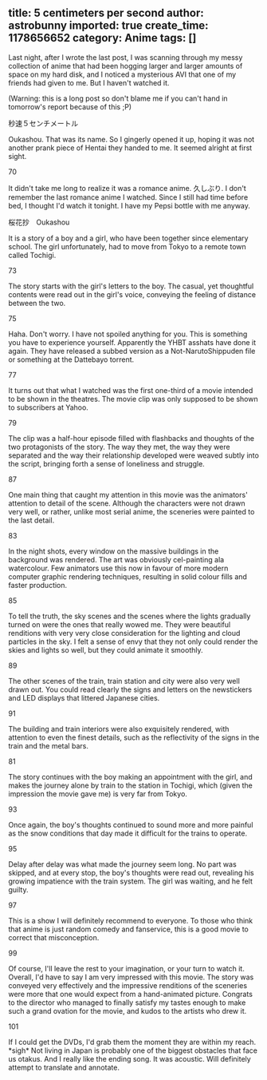 title: 5 centimeters per second
author: astrobunny
imported: true
create_time: 1178656652
category: Anime
tags: []
---
Last night, after I wrote the last post, I was scanning through my messy collection of anime that had been hogging larger and larger amounts of space on my hard disk, and I noticed a mysterious AVI that one of my friends had given to me. But I haven't watched it.

  

(Warning: this is a long post so don't blame me if you can't hand in tomorrow's report because of this ;P)<!--more-->

  

秒速５センチメートル

  

Oukashou. That was its name. So I gingerly opened it up, hoping it was not another prank piece of Hentai they handed to me. It seemed alright at first sight.

  

<wpg2idlightbox>70</wpg2idlightbox>

  

It didn't take me long to realize it was a romance anime. 久しぶり. I don't remember the last romance anime I watched. Since I still had time before bed, I thought I'd watch it tonight. I have my Pepsi bottle with me anyway. <more></more>

  

桜花抄　Oukashou

  

It is a story of a boy and a girl, who have been together since elementary school. The girl unfortunately, had to move from Tokyo to a remote town called Tochigi.

  

<wpg2idlightbox>73</wpg2idlightbox>

  

The story starts with the girl's letters to the boy. The casual, yet thoughtful contents were read out in the girl's voice, conveying the feeling of distance between the two.

  

<wpg2idlightbox>75</wpg2idlightbox>

  

Haha. Don't worry. I have not spoiled anything for you. This is something you have to experience yourself. Apparently the YHBT asshats have done it again. They have released a subbed version as a Not-NarutoShippuden file or something at the Dattebayo torrent.

  

<wpg2idlightbox>77</wpg2idlightbox>

  

It turns out that what I watched was the first one-third of a movie intended to be shown in the theatres. The movie clip was only supposed to be shown to subscribers at Yahoo.

  

<wpg2idlightbox>79</wpg2idlightbox>

  

The clip was a half-hour episode filled with flashbacks and thoughts of the two protagonists of the story. The way they met, the way they were separated and the way their relationship developed were weaved subtly into the script, bringing forth a sense of loneliness and struggle.

  

<wpg2idlightbox>87</wpg2idlightbox>

  

One main thing that caught my attention in this movie was the animators' attention to detail of the scene. Although the characters were not drawn very well, or rather, unlike most serial anime, the sceneries were painted to the last detail.

  

<wpg2idlightbox>83</wpg2idlightbox>

  

In the night shots, every window on the massive buildings in the background was rendered. The art was obviously cel-painting ala watercolour. Few animators use this now in favour of more modern computer graphic rendering techniques, resulting in solid colour fills and faster production.

  

<wpg2idlightbox>85</wpg2idlightbox>

  

To tell the truth, the sky scenes and the scenes where the lights gradually turned on were the ones that really wowed me. They were beautiful renditions with very very close consideration for the lighting and cloud particles in the sky. I felt a sense of envy that they not only could render the skies and lights so well, but they could animate it smoothly.

  

<wpg2idlightbox>89</wpg2idlightbox>

  

The other scenes of the train, train station and city were also very well drawn out. You could read clearly the signs and letters on the newstickers and LED displays that littered Japanese cities.

  

<wpg2idlightbox>91</wpg2idlightbox>

  

The building and train interiors were also exquisitely rendered, with attention to even the finest details, such as the reflectivity of the signs in the train and the metal bars.

  

<wpg2idlightbox>81</wpg2idlightbox>

  

The story continues with the boy making an appointment with the girl, and makes the journey alone by train to the station in Tochigi, which (given the impression the movie gave me) is very far from Tokyo.

  

<wpg2idlightbox>93</wpg2idlightbox>

  

Once again, the boy's thoughts continued to sound more and more painful as the snow conditions that day made it difficult for the trains to operate.

  

<wpg2idlightbox>95</wpg2idlightbox>

  

Delay after delay was what made the journey seem long. No part was skipped, and at every stop, the boy's thoughts were read out, revealing his growing impatience with the train system. The girl was waiting, and he felt guilty.

  

<wpg2idlightbox>97</wpg2idlightbox>

  

This is a show I will definitely recommend to everyone. To those who think that anime is just random comedy and fanservice, this is a good movie to correct that misconception.

  

<wpg2idlightbox>99</wpg2idlightbox>

  

Of course, I'll leave the rest to your imagination, or your turn to watch it. Overall, I'd have to say I am very impressed with this movie. The story was conveyed very effectively and the impressive renditions of the sceneries were more that one would expect from a hand-animated picture. Congrats to the director who managed to finally satisfy my tastes enough to make such a grand ovation for the movie, and kudos to the artists who drew it.

  

<wpg2idlightbox>101</wpg2idlightbox>

  

If I could get the DVDs, I'd grab them the moment they are within my reach. \*sigh\* Not living in Japan is probably one of the biggest obstacles that face us otakus. And I really like the ending song. It was acoustic. Will definitely attempt to translate and annotate.

  
